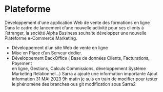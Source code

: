# Plateforme
Développement d'une application Web de vente des formations en ligne
Dans le cadre de lancement d’une nouvelle activité pour ses clients à l’étranger, la société Alpha Business souhaite développer une nouvelle Plateforme e-Commerce Marketing.
- Développement d’un site Web de vente en ligne
- Mise en Place d’un Serveur dédier.
- Développement BackOffice ( Base de données Clients, Facturations, Payement  
  en ligne, Gestions,  Calculs Commissions, développement Système Marketing 
  Relationnel…) 
Sarra a ajouté une information importante
Ajout information 31 MAi 2023 9h matin
je suis en train de modifier pour tester le phénomène des branches ous git
modification sous Sarra2

